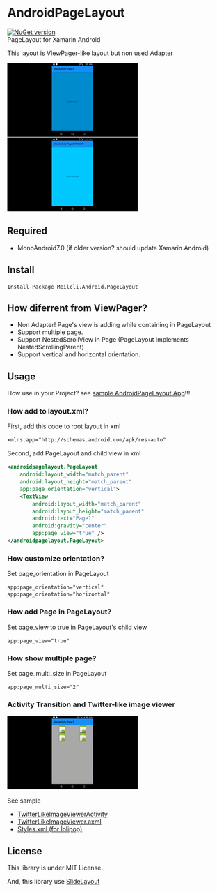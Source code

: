 # AndroidPageLayout
[![NuGet version](https://badge.fury.io/nu/Meilcli.Android.PageLayout.svg)](https://www.nuget.org/packages/Meilcli.Android.PageLayout/)  
PageLayout for Xamarin.Android

This layout is ViewPager-like layout but non used Adapter

![](vertical.gif)
![](horizontal.gif)

## Required
- MonoAndroid7.0 (if older version? should update Xamarin.Android)

## Install
~~~
Install-Package Meilcli.Android.PageLayout
~~~

## How diferrent from ViewPager?

- Non Adapter! Page's view is adding while containing in PageLayout
- Support multiple page.
- Support NestedScrollView in Page (PageLayout implements NestedScrollingParent)
- Support vertical and horizontal orientation.

## Usage
How use in your Project? see [sample AndroidPageLayout.App](/AndroidPageLayout.App)!!!

### How add to layout.xml?
First, add this code to root layout in xml
 
```xml
xmlns:app="http://schemas.android.com/apk/res-auto"
```

Second, add PageLayout and child view in xml

```xml
<androidpagelayout.PageLayout 
    android:layout_width="match_parent"
    android:layout_height="match_parent"
    app:page_orientation="vertical">
    <TextView
        android:layout_width="match_parent"
        android:layout_height="match_parent"
        android:text="Page1"
        android:gravity="center"
        app:page_view="true" />
</androidpagelayout.PageLayout>
```

### How customize orientation?
Set page_orientation in PageLayout
```
app:page_orientation="vertical"
app:page_orientation="horizontal"
```

### How add Page in PageLayout?
Set page_view to true in PageLayout's child view
```
app:page_view="true"
```

### How show multiple page?
Set page_multi_size in PageLayout
```
app:page_multi_size="2"
```

### Activity Transition and Twitter-like image viewer 
![](twitter_like_image_viewer.gif)

See sample
- [TwitterLikeImageViewerActivity](/AndroidPageLayout.App/TwitterLikeImageViewerActivity.cs)
- [TwitterLikeImageViewer.axml](/AndroidPageLayout.App/Resources/layout/TwitterLikeImageViewer.axml)
- [Styles.xml (for lolipop)](/AndroidPageLayout.App/Resources/values-v21/Styles.xml)

## License
This library is under MIT License.

And, this library use [SlideLayout](https://github.com/MeilCli/AndroidSlideLayout)
